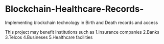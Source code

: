 # Blockchain-Healthcare-Records-
Implementing blockchain technology in Birth and Death records and access


This project may benefit Institutions such as 
1.Insurance companies
2.Banks
3.Telcos
4.Busineses
5.Healthcare facilities
